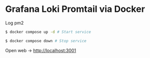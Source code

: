 # Grafana Loki Promtail via Docker

Log pm2

```bash
$ docker compose up -d # Start service
```

```bash
$ docker compose down # Stop service
```

Open web -> <http://localhost:3001>
